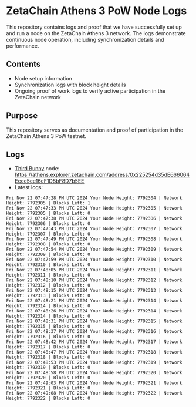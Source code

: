 # ZetaChain Athens 3 PoW Node Logs
This repository contains logs and proof that we have successfully set up and run a node on the ZetaChain Athens 3 network. The logs demonstrate continuous node operation, including synchronization details and performance.

## Contents
- Node setup information
- Synchronization logs with block height details
- Ongoing proof of work logs to verify active participation in the ZetaChain network

## Purpose
This repository serves as documentation and proof of participation in the ZetaChain Athens 3 PoW testnet.

## Logs

- [Third Bunny](https://thirdbunny.xyz/) node: https://athens.explorer.zetachain.com/address/0x225254d35dE666064Eccc5ce16eF1D8bF8D7b5EE
- Latest logs:
```
Fri Nov 22 07:47:28 PM UTC 2024 Your Node Height: 7792304 | Network Height: 7792305 | Blocks Left: 1
Fri Nov 22 07:47:33 PM UTC 2024 Your Node Height: 7792305 | Network Height: 7792305 | Blocks Left: 0
Fri Nov 22 07:47:38 PM UTC 2024 Your Node Height: 7792306 | Network Height: 7792306 | Blocks Left: 0
Fri Nov 22 07:47:43 PM UTC 2024 Your Node Height: 7792307 | Network Height: 7792307 | Blocks Left: 0
Fri Nov 22 07:47:49 PM UTC 2024 Your Node Height: 7792308 | Network Height: 7792308 | Blocks Left: 0
Fri Nov 22 07:47:54 PM UTC 2024 Your Node Height: 7792309 | Network Height: 7792309 | Blocks Left: 0
Fri Nov 22 07:47:59 PM UTC 2024 Your Node Height: 7792310 | Network Height: 7792310 | Blocks Left: 0
Fri Nov 22 07:48:05 PM UTC 2024 Your Node Height: 7792311 | Network Height: 7792311 | Blocks Left: 0
Fri Nov 22 07:48:10 PM UTC 2024 Your Node Height: 7792312 | Network Height: 7792312 | Blocks Left: 0
Fri Nov 22 07:48:15 PM UTC 2024 Your Node Height: 7792313 | Network Height: 7792313 | Blocks Left: 0
Fri Nov 22 07:48:21 PM UTC 2024 Your Node Height: 7792314 | Network Height: 7792314 | Blocks Left: 0
Fri Nov 22 07:48:26 PM UTC 2024 Your Node Height: 7792314 | Network Height: 7792314 | Blocks Left: 0
Fri Nov 22 07:48:31 PM UTC 2024 Your Node Height: 7792315 | Network Height: 7792315 | Blocks Left: 0
Fri Nov 22 07:48:37 PM UTC 2024 Your Node Height: 7792316 | Network Height: 7792316 | Blocks Left: 0
Fri Nov 22 07:48:42 PM UTC 2024 Your Node Height: 7792317 | Network Height: 7792317 | Blocks Left: 0
Fri Nov 22 07:48:47 PM UTC 2024 Your Node Height: 7792318 | Network Height: 7792318 | Blocks Left: 0
Fri Nov 22 07:48:53 PM UTC 2024 Your Node Height: 7792319 | Network Height: 7792319 | Blocks Left: 0
Fri Nov 22 07:48:58 PM UTC 2024 Your Node Height: 7792320 | Network Height: 7792320 | Blocks Left: 0
Fri Nov 22 07:49:03 PM UTC 2024 Your Node Height: 7792321 | Network Height: 7792321 | Blocks Left: 0
Fri Nov 22 07:49:08 PM UTC 2024 Your Node Height: 7792322 | Network Height: 7792322 | Blocks Left: 0
```
